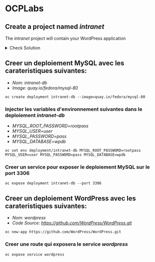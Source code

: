 # OCPLabs

## Create a project named _intranet_

The _intranet_ project will contain your WordPress application

<details>
  <summary>Check Solution</summary>
  
  ```
  oc new-project intranet
  ```
</details>
  
## Creer un deploiement MySQL avec les carateristiques suivantes:
- _Nom: intranet-db_
- _Image: quay.io/fedora/mysql-80_

```
oc create deployment intranet-db --image=quay.io/fedora/mysql-80
```

### Injecter les variables d'environnement suivantes dans le deploiement _intranet-db_

- _MYSQL_ROOT_PASSWORD=rootpass_
- _MYSQL_USER=user_
- _MYSQL_PASSWORD=pass_
- _MYSQL_DATABASE=wpdb_

```
oc set env deployment/intranet-db MYSQL_ROOT_PASSWORD=rootpass MYSQL_USER=user MYSQL_PASSWORD=pass MYSQL_DATABASE=wpdb
```

### Creer un service pour exposer le deploiement MySQL sur le port 3306

```
oc expose deployment intranet-db --port 3306
```


## Creer un deploiement WordPress avec les carateristiques suivantes:
- _Nom: wordpress_
- _Code Source: https://github.com/WordPress/WordPress.git_

```
oc new-app https://github.com/WordPress/WordPress.git
```

### Creer une route qui exposera le service _wordpress_

```
oc expose service wordpress
```
